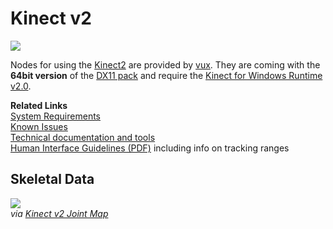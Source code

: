 # Kinect v2

![](~/img/300px-Xbox-One-Kinect.jpg "")  



Nodes for using the <a href="https://en.wikipedia.org/wiki/Kinect_for_Xbox_One" class="extURL" target="_blank">Kinect2</a> are provided by <span class="user"><a href="https://vvvv.org/users/vux" class="extURL" target="_blank">vux</a></span>. They are coming with the **64bit version** of the <a href="https://vvvv.org/contribution/directx11-nodes" class="extURL contribution" target="_blank">DX11 pack</a> and require the <a href="https://www.microsoft.com/en-us/download/details.aspx?id=44559" class="extURL" target="_blank">Kinect for Windows Runtime v2.0</a>.  

**Related Links**  
<a href="http://support.xbox.com/en-US/xbox-on-other-devices/kinect-for-windows/kinect-for-windows-v2-setup" class="extURL" target="_blank">System Requirements</a>  
<a href="http://support.xbox.com/en-US/xbox-on-other-devices/kinect-for-windows/kinect-for-windows-v2-known-issues" class="extURL" target="_blank">Known Issues</a>  
<a href="http://www.microsoft.com/en-us/kinectforwindows/develop/downloads-docs.aspx" class="extURL" target="_blank">Technical documentation and tools</a>  
<a href="http://go.microsoft.com/fwlink/?LinkID=403900&clcid=0x409" class="extURL" target="_blank">Human Interface Guidelines (PDF)</a> including info on tracking ranges  

## Skeletal Data

![](~/img/kinectskeleton-map2.png "")   
*via <a href="http://glitchbeam.com/2015/04/02/kinect-v2-joint-map" class="extURL" target="_blank">Kinect v2 Joint Map</a>*   


